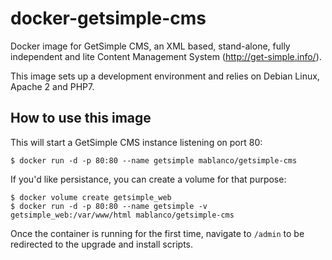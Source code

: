# docker-getsimple-cms
Docker image for GetSimple CMS, an XML based, stand-alone, fully independent and lite Content Management System (http://get-simple.info/).

This image sets up a development environment and relies on Debian Linux, Apache 2 and PHP7.

## How to use this image

This will start a GetSimple CMS instance listening on port 80:

```
$ docker run -d -p 80:80 --name getsimple mablanco/getsimple-cms
```

If you'd like persistance, you can create a volume for that purpose:

```
$ docker volume create getsimple_web
$ docker run -d -p 80:80 --name getsimple -v getsimple_web:/var/www/html mablanco/getsimple-cms
```

Once the container is running for the first time, navigate to `/admin` to be redirected to the upgrade and install scripts.
